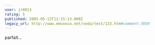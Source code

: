 ```yaml
---
user: jr0013
rating: 5
published: 2005-05-13T11:15:13.000Z
legacy_url: http://www.emunova.net/veda/test/133.htm#comment-3059
---
```

parfait...